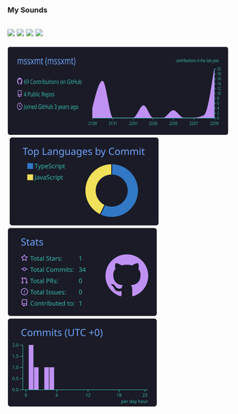 ### My Sounds
[![](https://img.youtube.com/vi/7mlIddxLw98/0.jpg)](https://www.youtube.com/watch?v=7mlIddxLw98)
[![](https://img.youtube.com/vi/S788Ph3JsZM/0.jpg)](https://www.youtube.com/watch?v=S788Ph3JsZM)
[![](https://img.youtube.com/vi/ZZ8cmoqzc9g/0.jpg)](https://www.youtube.com/watch?v=ZZ8cmoqzc9g)
[![](https://img.youtube.com/vi/xfLSczMbqIk/0.jpg)](https://www.youtube.com/watch?v=xfLSczMbqIk)
---

<a href="#" ><img
      alt=""
      height="200"
      src="https://raw.githubusercontent.com/mssxmt/mssxmt/main/profile-summary-card-output/tokyonight/0-profile-details.svg"/></a>
<a href="#" ><img
      alt=""
      height="200"
      src="(https://raw.githubusercontent.com/mssxmt/mssxmt/main/profile-summary-card-output/tokyonight/1-repos-per-language.svg"
    /></a>
<a href="#" ><img
      alt=""
      height="200"
      src="https://raw.githubusercontent.com/mssxmt/mssxmt/main/profile-summary-card-output/tokyonight/2-most-commit-language.svg"
    /></a>
<a href="#" ><img
      alt=""
      height="200"
      src="https://raw.githubusercontent.com/mssxmt/mssxmt/main/profile-summary-card-output/tokyonight/3-stats.svg"
    /></a>
<a href="#" ><img
      alt=""
      height="200"
      src="https://raw.githubusercontent.com/mssxmt/mssxmt/main/profile-summary-card-output/tokyonight/4-productive-time.svg"
    /></a>
